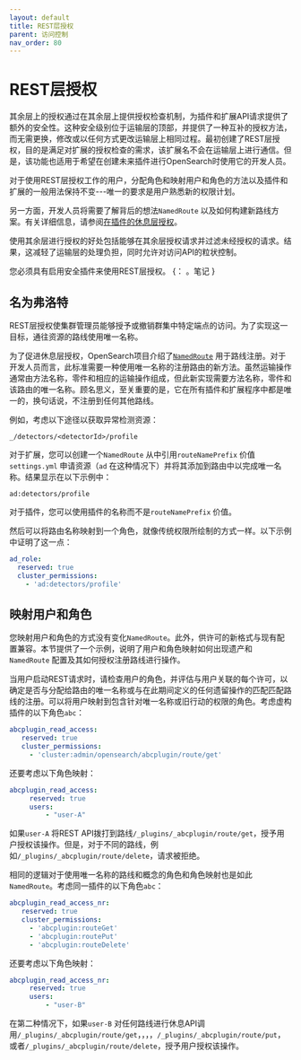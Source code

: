 ```yaml
---
layout: default
title: REST层授权
parent: 访问控制
nav_order: 80
---
```



# REST层授权

其余层上的授权通过在其余层上提供授权检查机制，为插件和扩展API请求提供了额外的安全性。这种安全级别位于运输层的顶部，并提供了一种互补的授权方法，而无需更换，修改或以任何方式更改运输层上相同过程。最初创建了REST层授权，目的是满足对扩展的授权检查的需求，该扩展名不会在运输层上进行通信。但是，该功能也适用于希望在创建未来插件进行OpenSearch时使用它的开发人员。

对于使用REST层授权工作的用户，分配角色和映射用户和角色的方法以及插件和扩展的一般用法保持不变---唯一的要求是用户熟悉新的权限计划。

另一方面，开发人员将需要了解背后的想法`NamedRoute` 以及如何构建新路线方案。有关详细信息，请参阅[在插件的休息层授权](https://github.com/opensearch-project/security/blob/main/REST_AUTHZ_FOR_PLUGINS.md)。

使用其余层进行授权的好处包括能够在其余层授权请求并过滤未经授权的请求。结果，这减轻了运输层的处理负担，同时允许对访问API的粒状控制。

您必须具有启用安全插件来使用REST层授权。
{： 。笔记 }


## 名为弗洛特

REST层授权使集群管理员能够授予或撤销群集中特定端点的访问。为了实现这一目标，通往资源的路线使用唯一名称。

为了促进休息层授权，OpenSearch项目介绍了[`NamedRoute`](https://github.com/opensearch-project/OpenSearch/blob/main/server/src/main/java/org/opensearch/rest/NamedRoute.java) 用于路线注册。对于开发人员而言，此标准需要一种使用唯一名称的注册路由的新方法。虽然运输操作通常由方法名称，零件和相应的运输操作组成，但此新实现需要方法名称，零件和该路由的唯一名称。顾名思义，至关重要的是，它在所有插件和扩展程序中都是唯一的，换句话说，不注册到任何其他路线。

例如，考虑以下途径以获取异常检测资源：

`_/detectors/<detectorId>/profile`

对于扩展，您可以创建一个`NamedRoute` 从中引用`routeNamePrefix` 价值`settings.yml` 申请资源（`ad` 在这种情况下）并将其添加到路由中以完成唯一名称。结果显示在以下示例中：

`ad:detectors/profile`

对于插件，您可以使用插件的名称而不是`routeNamePrefix` 价值。

然后可以将路由名称映射到一个角色，就像传统权限所绘制的方式一样。以下示例中证明了这一点：

```yml
ad_role:
  reserved: true
  cluster_permissions:
    - 'ad:detectors/profile'
```


## 映射用户和角色

您映射用户和角色的方式没有变化`NamedRoute`。此外，供许可的新格式与现有配置兼容。本节提供了一个示例，说明了用户和角色映射如何出现遗产和`NamedRoute` 配置及其如何授权注册路线进行操作。

当用户启动REST请求时，请检查用户的角色，并评估与用户关联的每个许可，以确定是否与分配给路由的唯一名称或与在此期间定义的任何遗留操作的匹配匹配路线的注册。可以将用户映射到包含针对唯一名称或旧行动的权限的角色。考虑虚构插件的以下角色`abc`：

```yml
abcplugin_read_access:
   reserved: true
   cluster_permissions:
     - 'cluster:admin/opensearch/abcplugin/route/get'
```

还要考虑以下角色映射：

```yml
abcplugin_read_access:
	 reserved: true
	 users:
		 - "user-A"
```

如果`user-A` 将REST API拨打到路线`/_plugins/_abcplugin/route/get`，授予用户授权该操作。但是，对于不同的路线，例如`/_plugins/_abcplugin/route/delete`，请求被拒绝。

相同的逻辑对于使用唯一名称的路线和概念的角色和角色映射也是如此`NamedRoute`。考虑同一插件的以下角色`abc`：

```yml
abcplugin_read_access_nr:
   reserved: true
   cluster_permissions:
     - 'abcplugin:routeGet'
     - 'abcplugin:routePut'
     - 'abcplugin:routeDelete'
```

还要考虑以下角色映射：

```yml
abcplugin_read_access_nr:
	 reserved: true
	 users:
		 - "user-B"
```

在第二种情况下，如果`user-B` 对任何路线进行休息API调用`/_plugins/_abcplugin/route/get`，，，，`/_plugins/_abcplugin/route/put`， 或者`/_plugins/_abcplugin/route/delete`，授予用户授权该操作。


